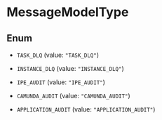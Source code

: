 

# MessageModelType

## Enum


* `TASK_DLQ` (value: `"TASK_DLQ"`)

* `INSTANCE_DLQ` (value: `"INSTANCE_DLQ"`)

* `IPE_AUDIT` (value: `"IPE_AUDIT"`)

* `CAMUNDA_AUDIT` (value: `"CAMUNDA_AUDIT"`)

* `APPLICATION_AUDIT` (value: `"APPLICATION_AUDIT"`)



